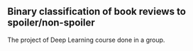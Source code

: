 ## Binary classification of book reviews to spoiler/non-spoiler

The project of Deep Learning course done in a group.

